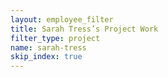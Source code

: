 ```yaml
---
layout: employee_filter
title: Sarah Tress’s Project Work
filter_type: project
name: sarah-tress
skip_index: true
---
```

